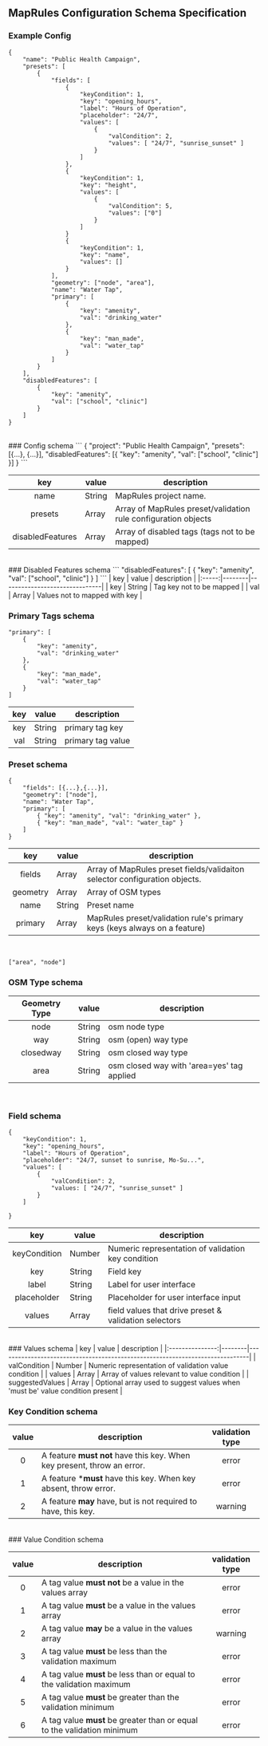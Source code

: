 ## MapRules Configuration Schema Specification
### Example Config
```
{
    "name": "Public Health Campaign",
    "presets": [
        {
            "fields": [
                {
                    "keyCondition": 1,
                    "key": "opening_hours",
                    "label": "Hours of Operation",
		            "placeholder": "24/7",
                    "values": [
                        {
                            "valCondition": 2,
                            "values": [ "24/7", "sunrise_sunset" ]
                        }
                    ]
                },
                {
                    "keyCondition": 1,
                    "key": "height",
                    "values": [
                        {
                            "valCondition": 5,
                            "values": ["0"]
                        }
                    ]
                }
                {
                    "keyCondition": 1,
                    "key": "name",
                    "values": []
                }
            ],
            "geometry": ["node", "area"],
            "name": "Water Tap",
            "primary": [
                { 
                    "key": "amenity", 
                    "val": "drinking_water" 
                },
                { 
                    "key": "man_made", 
                    "val": "water_tap" 
                }
            ]
        }
    ],
    "disabledFeatures": [
        { 
            "key": "amenity", 
            "val": ["school", "clinic"] 
        }
    ]
}
```
<br/>
### Config schema
```
{
    "project": "Public Health Campaign",
    "presets": [{...}, {...}],
    "disabledFeatures": [{ "key": "amenity", "val": ["school", "clinic"] }]
}
```

|        key       | value  | description                                                    |
|:----------------:|--------|----------------------------------------------------------------|
|       name       | String | MapRules project name.                                         |
|      presets     | Array  | Array of MapRules preset/validation rule configuration objects |
| disabledFeatures | Array  | Array of disabled tags (tags not to be mapped)                 |
<br/>
### Disabled Features schema
```
"disabledFeatures": [
    { 
        "key": "amenity", 
        "val": ["school", "clinic"] 
    }
]
```
|  key  | value  | description                   |
|:-----:|--------|-------------------------------|
|  key  | String | Tag key not to be mapped      |
|  val  | Array  | Values not to mapped with key |

### Primary Tags schema
```
"primary": [
    {
        "key": "amenity", 
        "val": "drinking_water"
    },
    {
        "key": "man_made", 
        "val": "water_tap"
    }
]
```

|  key  | value  | description       |
|:-----:|--------|-------------------|
|  key  | String | primary tag key   |
|  val  | String | primary tag value |

### Preset schema
```
{
    "fields": [{...},{...}],
    "geometry": ["node"],
    "name": "Water Tap",
    "primary": [
        { "key": "amenity", "val": "drinking_water" },
        { "key": "man_made", "val": "water_tap" }
    ]
}
```

|    key   | value  | description                                                                |
|:--------:|--------|----------------------------------------------------------------------------|
|  fields  | Array  | Array of MapRules preset fields/validaiton selector configuration objects. |
| geometry | Array  | Array of OSM types                                                         |
|   name   | String | Preset name                                                                |
|  primary | Array  | MapRules preset/validation rule's primary keys (keys always on a feature)  |
<br/>

```
["area", "node"]
```

### OSM Type schema
| Geometry Type | value  | description                                |
|:-------------:|--------|--------------------------------------------|
|      node     | String | osm node type                              |
|      way      | String | osm (open) way type                        |
|   closedway   | String | osm closed way type                        |
|      area     | String | osm closed way with 'area=yes' tag applied |
<br/>

### Field schema
```
{
    "keyCondition": 1,
    "key": "opening_hours",
    "label": "Hours of Operation",
    "placeholder": "24/7, sunset to sunrise, Mo-Su...",
    "values": [
        {
            "valCondition": 2,
            "values: [ "24/7", "sunrise_sunset" ]
        }
    ]

}
```

|      key     | value  | description                                           |
|:------------:|--------|-------------------------------------------------------|
| keyCondition | Number | Numeric representation of validation key condition    |
|      key     | String | Field key                                             |
|     label    | String | Label for user interface                              |
|  placeholder | String | Placeholder for user interface input                  |
|    values    | Array  | field values that drive preset & validation selectors |
<br/>
### Values schema
|       key       | value  | description                                                                  |
|:---------------:|--------|------------------------------------------------------------------------------|
|   valCondition  | Number | Numeric representation of validation value condition                         |
|      values     | Array  | Array of values relevant to value condition                                  |
| suggestedValues | Array  | Optional array used to suggest values when 'must be' value condition present |

### Key Condition schema
| value | description                                                              | validation type |
|:-----:|--------------------------------------------------------------------------|:---------------:|
|   0   | A feature **must not** have this key. When key present, throw an error. |      error      |
|   1   | A feature ***must** have this key. When key absent, throw error.        |      error      |
|   2   | A feature **may** have, but is not required to have, this key.         |     warning     |
<br/>
### Value Condition schema 

| value | description                                                             | validation type |
|:-----:|-------------------------------------------------------------------------|:---------------:|
|   0   | A tag value **must not** be a value in the values array                 |      error      |
|   1   | A tag value **must** be a value in the values array                     |      error      |
|   2   | A tag value **may** be a value in the values array                      |     warning     |
|   3   | A tag value **must** be less than the validation maximum                |      error      |
|   4   | A tag value **must** be less than or equal to the validation maximum    |      error      |
|   5   | A tag value **must** be greater than the validation minimum             |      error      |
|   6   | A tag value **must** be greater than or equal to the validation minimum |      error      |
